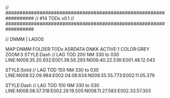 // ##################################################################
//                 #14 TODs v0.1
// ##################################################################

// DNMM | LAGOS

MAP:DNMM
FOLDER:TODs
ASRDATA:DNKK
ACTIVE:1
COLOR:GREY
ZOOM:3
STYLE:Dash
// LAG TOD 200 NM 330 to 030
LINE:N009.35.20.932:E001.38.56.293:N009.40.22.536:E001.48.12.043

STYLE:Solid
// LAG TOD 150 NM 330 to 030
LINE:N008.52.09.984:E002.04.08.634:N008.55.55.773:E002.11.05.379

STYLE:Dash
// LAG TOD 100 NM 330 to 030
LINE:N008.08.57.318:E002.29.19.505:N008.11.27.583:E002.33.57.303